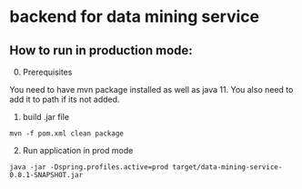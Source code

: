 # backend for data mining service

## How to run in production mode:

0. Prerequisites

You need to have mvn package installed as well as java 11. You also
need to add it to path if its not added.

1. build .jar file

```mvn -f pom.xml clean package```

2. Run application in prod mode

```java -jar -Dspring.profiles.active=prod target/data-mining-service-0.0.1-SNAPSHOT.jar```

